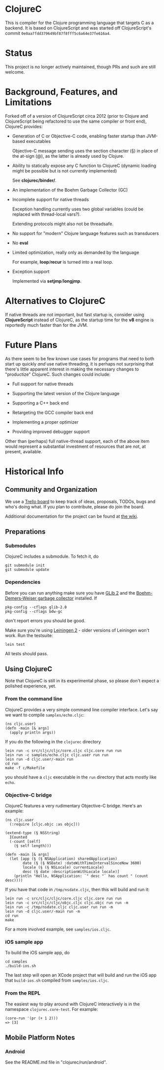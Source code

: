 # ClojureC

This is compiler for the Clojure programming language that targets C as a backend.  It is based on ClojureScript and was started off ClojureScript's commit `0e0aa7fdd379649bf87f8fff5c6a64e37fe616a4`.

# Status

This project is no longer actively maintained, though PRs and such are still welcome.

# Background, Features, and Limitations

Forked off of a version of ClojureScript circa 2012 (prior to Clojure and ClojureScript being refactored to use the same compiler or front end), ClojureC provides:

* Generation of C or Objective-C code, enabling faster startup than JVM-based executables

    Objective-C message sending uses the section character (§) in place of the at-sign (@), as the latter is already used by Clojure.

* Ability to statically expose any C function to ClojureC (dynamic loading might be possible but is not currently implemented)

    See **clojurec/binder/**.

* An implementation of the Boehm Garbage Collector (GC)

* Incomplete support for native threads

    Exception handling currently uses two global variables (could be replaced with thread-local vars?).

    Extending protocols might also not be threadsafe.

* No support for "modern" Clojure language features such as transducers

* No **eval**

* Limited optimization, really only as demanded by the language

    For example, **loop**/**recur** is turned into a real loop.

* Exception support

    Implemented via **setjmp**/**longjmp**.

# Alternatives to ClojureC

If native threads are not important, but fast startup is, consider using **ClojureScript** instead of ClojureC, as the startup time for the **v8** engine is reportedly much faster than for the JVM.

# Future Plans

As there seem to be few known use cases for programs that need to both start up quickly _and_ use native threading, it is perhaps not surprising that there's little apparent interest in making the necessary changes to "productize" ClojureC. Such changes could include:

* Full support for native threads

* Supporting the latest version of the Clojure language

* Supporting a C++ back end

* Retargeting the GCC compiler back end

* Implementing a proper optimizer

* Providing improved debugger support

Other than (perhaps) full native-thread support, each of the above item would represent a substantial investment of resources that are not, at present, available.

# Historical Info

## Community and Organization

We use a [Trello board](https://trello.com/board/clojurec/500e79c3b8ec5a3d7f1786d1) to keep track of ideas, proposals, TODOs, bugs and who's doing what.  If you plan to contribute, please do join the board.

Additional documentation for the project can be found at [the wiki](https://github.com/schani/clojurec/wiki).

## Preparations

### Submodules

ClojureC includes a submodule.  To fetch it, do

    git submodule init
    git submodule update

### Dependencies

Before you can run anything make sure you have [GLib 2](http://developer.gnome.org/glib/) and the [Boehm-Demers-Weiser garbage collector](http://www.hpl.hp.com/personal/Hans_Boehm/gc/) installed.  If

    pkg-config --cflags glib-2.0
    pkg-config --cflags bdw-gc

don't report errors you should be good.

Make sure you're using [Leiningen 2](https://github.com/technomancy/leiningen/) - older versions of Leiningen won't work.  Run the testsuite:

    lein test

All tests should pass.

## Using ClojureC

Note that ClojureC is still in its experimental phase, so please don't expect a polished experience, yet.

### From the command line

ClojureC provides a very simple command line compiler interface.  Let's say we want to compile `samples/echo.cljc`:

    (ns cljc.user)
    (defn -main [& args]
      (apply println args))

If you do the following in the `clojurec` directory

    lein run -c src/cljc/cljc/core.cljc cljc.core run run
    lein run -c samples/echo.cljc cljc.user run run
	lein run -d cljc.user/-main run
    cd run
    make -f c/Makefile

you should have a `cljc` executable in the `run` directory that acts mostly like `echo`.

### Objective-C bridge

ClojureC features a very rudimentary Objective-C bridge.  Here's an example:

    (ns cljc.user
      (:require [cljc.objc :as objc]))

    (extend-type (§ NSString)
      ICounted
      (-count [self]
        (§ self length)))

    (defn -main [& args]
      (let [app (§ (§ NSApplication) sharedApplication)
            date (§ (§ NSDate) :dateWithTimeIntervalSinceNow 3600)
            locale (§ (§ NSLocale) currentLocale)
            desc (§ date :descriptionWithLocale locale)]
        (println "Hello, NSApplication: `" desc "` has count " (count desc))))

If you have that code in `/tmp/nsdate.cljc`, then this will build and run it:

    lein run -c src/cljc/cljc/core.cljc cljc.core run run
    lein run -c src/cljc/cljc/objc.cljc cljc.objc run run -m
    lein run -c /tmp/nsdate.cljc cljc.user run run -m
	lein run -d cljc.user/-main run -m
	cd run
	make

For a more involved example, see `samples/ios.cljc`.

### iOS sample app

To build the iOS sample app, do

    cd samples
	./build-ios.sh

The last step will open an XCode project that will build and run the iOS app that `build-ios.sh` compiled from `samples/ios.cljc`.

### From the REPL

The easiest way to play around with ClojureC interactively is in the namespace `clojurec.core-test`.  For example:

    (core-run '(pr (+ 1 2)))
    => [3]

## Mobile Platform Notes

### Android
  See the README.md file in "clojurec/run/android".
